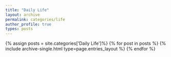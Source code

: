 ```yaml
---
title: "Daily Life"
layout: archive
permalink: categories/life
author_profile: true
types: posts
---
```


{% assign posts = site.categories['Daily Life']%}
{% for post in posts %} 
  {% include archive-single.html type=page.entries_layout %} 
{% endfor %}

